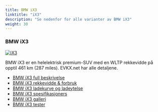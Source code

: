 ```yaml
---
title: BMW iX3
linktitle: "iX3"
description: "Se nedenfor for alle varianter av BMW iX3"
weight: 30
---
```

### BMW iX3

<a href="ix3/"><img src="https://media.evkx.net/multimedia/models/bmw/ix3/ix3/main_1_st.jpg" class="img-fluid" alt="iX3" ></a>

BMW iX3 er en helelektrisk premium-SUV med en WLTP rekkevidde på opptil 461 km (287 miles). EVKX.net har alle detaljene. 

- [BMW iX3 full beskrivelse](ix3/)
- [BMW iX3 rekkevidde & forbruk](ix3/rangeandconsumption)
- [BMW iX3 ladekurve og ladeytelse](ix3/chargingcurve)
- [BMW iX3 spesifikasjoners](ix3/specifications)
- [BMW iX3 galleri](ix3/gallery)
- [BMW iX3 tester](ix3/reviews)

